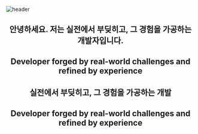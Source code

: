 <!-- 헤더 이미지 -->

![header](https://capsule-render.vercel.app/api?type=speech&color=0d8abc&height=200&section=header&text=%20Welcome%20to%20dbp-jack's%20GitHub!%20👋🏻&fontSize=30&fontColor=ffffff&descAlignY=28)

<!-- 소개 문구 -->
<div align="center">
  
## 안녕하세요. 저는 실전에서 부딪히고, 그 경험을 가공하는 개발자입니다.

## Developer forged by real-world challenges and refined by experience

</div>


<!-- 소개 문구 -->
<div align="center">
  
## 실전에서 부딪히고, 그 경험을 가공하는 개발

## Developer forged by real-world challenges and refined by experience

</div>








<!--
**dbp-jack/dbp-jack** is a ✨ _special_ ✨ repository because its `README.md` (this file) appears on your GitHub profile.

Here are some ideas to get you started:

- 🔭 I’m currently working on ...
- 🌱 I’m currently learning ...
- 👯 I’m looking to collaborate on ...
- 🤔 I’m looking for help with ...
- 💬 Ask me about ...
- 📫 How to reach me: ...
- 😄 Pronouns: ...
- ⚡ Fun fact: ...
-->
